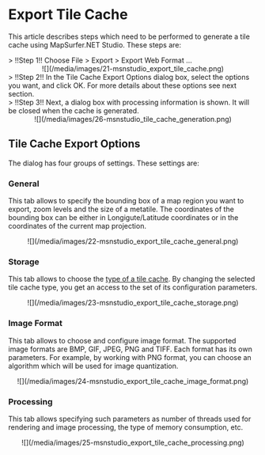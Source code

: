 # Export Tile Cache

This article describes steps which need to be performed to generate a tile cache using MapSurfer.NET Studio. These steps are:

<center></center>
> !!Step 1!! Choose File > Export > Export Web Format ...

<center>![](/media/images/21-msnstudio_export_tile_cache.png)</center>

<center></center>
> !!Step 2!! In the Tile Cache Export Options dialog box, select the options  you want, and click OK. For more details about these options see next section.

<center></center>
> !!Step 3!! Next, a dialog box with processing information is shown. It will be closed when the cache is generated.

<center>![](/media/images/26-msnstudio_tile_cache_generation.png)</center>


## Tile Cache Export Options 

The dialog has four groups of settings. These settings are:

### General

This tab allows to specify the bounding box of a map region you want to export, zoom levels and the size of a metatile. The coordinates of the bounding box can be either in Longigute/Latitude coordinates or in the coordinates of the current map projection. 

<center>![](/media/images/22-msnstudio_export_tile_cache_general.png)</center>

### Storage

This tab allows to choose the [type of a tile cache](usermanual/tile_caching/index). By changing the selected tile cache type, you get an access to the set of its configuration parameters.

<center>![](/media/images/23-msnstudio_export_tile_cache_storage.png)</center>

### Image Format

This tab allows to choose and configure image format. The supported image formats are BMP, GIF, JPEG, PNG and TIFF. Each format has its own parameters. For example, by working with PNG format, you can choose an algorithm which will be used for image quantization.

<center>![](/media/images/24-msnstudio_export_tile_cache_image_format.png)</center>

### Processing

This tab allows specifying such parameters as number of threads used for rendering and image processing, the type of memory consumption, etc.

<center>![](/media/images/25-msnstudio_export_tile_cache_processing.png)</center>
